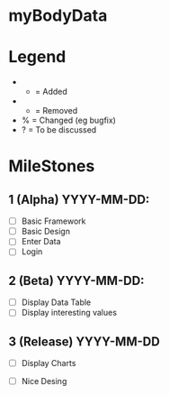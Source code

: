 myBodyData
===========



# Legend
- + = Added
- - = Removed
- % = Changed (eg bugfix)
- ? = To be discussed

# MileStones

## 1 (Alpha) YYYY-MM-DD:
- [ ] Basic Framework
- [ ] Basic Design
- [ ] Enter Data
- [ ] Login

## 2 (Beta) YYYY-MM-DD:
- [ ] Display Data Table
- [ ] Display interesting values

## 3 (Release) YYYY-MM-DD
- [ ] Display Charts
- [ ] Nice Desing

